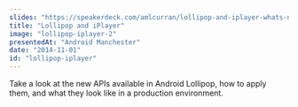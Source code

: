 ```yaml
---
slides: "https://speakerdeck.com/amlcurran/lollipop-and-iplayer-whats-new-with-material-design"
title: "Lollipop and iPlayer"
image: "lollipop-iplayer-2"
presentedAt: "Android Manchester"
date: "2014-11-01"
id: "lollipop-iplayer"
---
```

Take a look at the new APIs available in Android Lollipop, how to apply them, and what they look like in a production environment.
